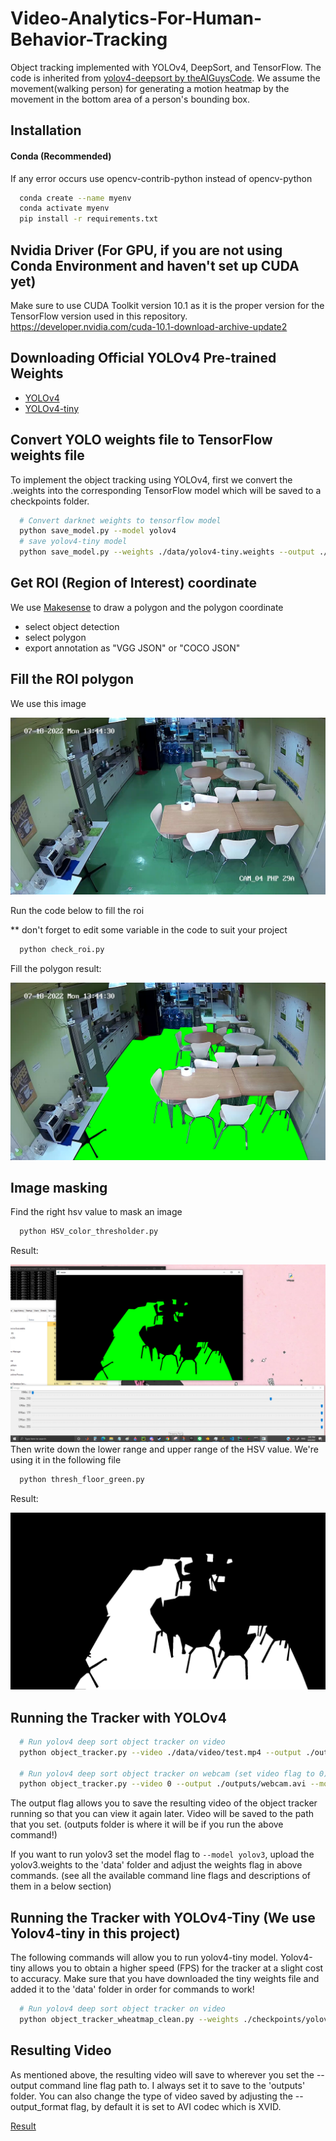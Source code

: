 
# Video-Analytics-For-Human-Behavior-Tracking

Object tracking implemented with YOLOv4, DeepSort, and TensorFlow. The code is inherited from [yolov4-deepsort by theAIGuysCode](https://github.com/theAIGuysCode/yolov4-deepsort). We assume the movement(walking person) for generating a motion heatmap by the movement in the bottom area of a person's bounding box.


## Installation

  #### Conda (Recommended)
   If any error occurs use opencv-contrib-python instead of opencv-python
  ```bash
    conda create --name myenv
    conda activate myenv
    pip install -r requirements.txt
  ```
## Nvidia Driver (For GPU, if you are not using Conda Environment and haven't set up CUDA yet)
  Make sure to use CUDA Toolkit version 10.1 as it is the proper version for the TensorFlow version used in this repository. https://developer.nvidia.com/cuda-10.1-download-archive-update2   

## Downloading Official YOLOv4 Pre-trained Weights
- [YOLOv4](https://github.com/AlexeyAB/darknet/releases/download/darknet_yolo_v3_optimal/yolov4.weights)
- [YOLOv4-tiny](https://github.com/AlexeyAB/darknet/releases/download/darknet_yolo_v4_pre/yolov4-tiny.weights)

## Convert YOLO weights file to TensorFlow weights file
  To implement the object tracking using YOLOv4, first we convert the .weights into the corresponding TensorFlow model which will be saved to a checkpoints folder.
  ```bash
    # Convert darknet weights to tensorflow model
    python save_model.py --model yolov4 
    # save yolov4-tiny model
    python save_model.py --weights ./data/yolov4-tiny.weights --output ./checkpoints/yolov4-tiny-416 --model yolov4 --tiny
  ```

## Get ROI (Region of Interest) coordinate
  We use [Makesense](https://www.makesense.ai/) to draw a polygon and the polygon coordinate
  - select object detection
  - select polygon
  - export annotation as "VGG JSON" or "COCO JSON"
## Fill the ROI polygon
  We use this image

  ![Cafeteria no people](https://github.com/TINNP137/VIDEO-ANALYTICS-FOR-HUMAN-BEHAVIOR-TRACKING/blob/main/data/helpers/cafetefria_no_people.png)

  Run the code below to fill the roi 
  
  ** don't forget to edit some variable in the code to suit your project
  ```bash
    python check_roi.py
  ```
  Fill the polygon result: 

  ![Cafeteria ground](https://github.com/TINNP137/VIDEO-ANALYTICS-FOR-HUMAN-BEHAVIOR-TRACKING/blob/main/data/helpers/cafetefria_ground.png)


## Image masking
  Find the right hsv value to mask an image 
  ```bash
    python HSV_color_thresholder.py
  ```
  Result:

  ![Masking](https://github.com/TINNP137/VIDEO-ANALYTICS-FOR-HUMAN-BEHAVIOR-TRACKING/blob/main/data/helpers/cafeteria_hsv.png)
  Then write down the lower range and upper range of the HSV value. We're using it in the following file
  ```bash
    python thresh_floor_green.py
  ```
  Result:

  ![Masking](https://github.com/TINNP137/VIDEO-ANALYTICS-FOR-HUMAN-BEHAVIOR-TRACKING/blob/main/data/helpers/cafeteria_mask.png)

## Running the Tracker with YOLOv4
  ```bash
    # Run yolov4 deep sort object tracker on video
    python object_tracker.py --video ./data/video/test.mp4 --output ./outputs/demo.avi --model yolov4

    # Run yolov4 deep sort object tracker on webcam (set video flag to 0)
    python object_tracker.py --video 0 --output ./outputs/webcam.avi --model yolov4
  ```
  The output flag allows you to save the resulting video of the object tracker running so that you can view it again later. Video will be saved to the path that you set. (outputs folder is where it will be if you run the above command!)

  If you want to run yolov3 set the model flag to ``--model yolov3``, upload the yolov3.weights to the 'data' folder and adjust the weights flag in above commands. (see all the available command line flags and descriptions of them in a below section)
## Running the Tracker with YOLOv4-Tiny (We use Yolov4-tiny in this project)
  The following commands will allow you to run yolov4-tiny model. Yolov4-tiny allows you to obtain a higher speed (FPS) for the tracker at a slight cost to accuracy. Make sure that you have downloaded the tiny weights file and added it to the 'data' folder in order for commands to work!

  ```bash
    # Run yolov4 deep sort object tracker on video
    python object_tracker_wheatmap_clean.py --weights ./checkpoints/yolov4-tiny-416 --model yolov4 --video ./data/video/cafeteria.mp4 --output ./outputs/cafeteria_out_video_tiny.avi --tiny
  ```

## Resulting Video
  As mentioned above, the resulting video will save to wherever you set the --output command line flag path to. I always set it to save to the 'outputs' folder. You can also change the type of video saved by adjusting the --output_format flag, by default it is set to AVI codec which is XVID.

  [Result](https://youtu.be/jsapjx3F_PM)



